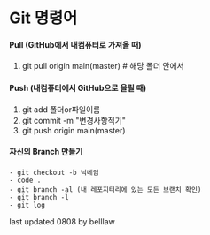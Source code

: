 # Git 명령어

#### Pull (GitHub에서 내컴퓨터로 가져올 때)
1. git pull origin main(master) # 해당 폴더 안에서


#### Push (내컴퓨터에서 GitHub으로 올릴 때)
1. git add 폴더or파일이름
2. git commit -m "변경사항적기"
3. git push origin main(master)


#### 자신의 Branch 만들기
    - git checkout -b 닉네임
    - code .
    - git branch -al (내 레포지터리에 있는 모든 브랜치 확인)
    - git branch -l
    - git log


last updated 0808 by belllaw